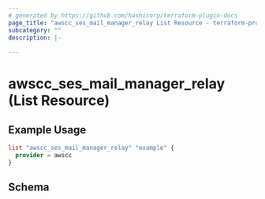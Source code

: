 ```yaml
---
# generated by https://github.com/hashicorp/terraform-plugin-docs
page_title: "awscc_ses_mail_manager_relay List Resource - terraform-provider-awscc"
subcategory: ""
description: |-
  
---
```


# awscc_ses_mail_manager_relay (List Resource)



## Example Usage

```terraform
list "awscc_ses_mail_manager_relay" "example" {
  provider = awscc
}
```

<!-- schema generated by tfplugindocs -->
## Schema
